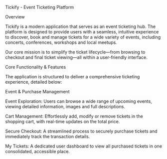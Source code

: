 Tickify - Event Ticketing Platform

Overview

Tickify is a modern application that serves as an event ticketing hub. The platform is designed to provide users with a seamless, intuitive experience to discover, book and manage tickets for a wide variety of events, including concerts, conferences, workshops and local meetups.

Our core mission is to simplify the ticket lifecycle—from browsing to checkout and final ticket viewing—all within a user-friendly interface.

Core Functionality & Features

The application is structured to deliver a comprehensive ticketing experience, detailed below:

Event & Purchase Management

Event Exploration: Users can browse a wide range of upcoming events, viewing detailed information, images and full descriptions.

Cart Management: Effortlessly add, modify or remove tickets in the shopping cart, with real-time updates on the total price.

Secure Checkout: A streamlined process to securely purchase tickets and immediately track the transaction details.

My Tickets: A dedicated user dashboard to view all purchased tickets in one consolidated, accessible place.


